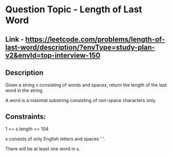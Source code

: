 # Question Topic  - Length of Last Word

## Link - https://leetcode.com/problems/length-of-last-word/description/?envType=study-plan-v2&envId=top-interview-150

## Description

Given a string s consisting of words and spaces, return the length of the last word in the string.

A word is a maximal substring consisting of non-space characters only.

## Constraints:

1 <= s.length <= 104

s consists of only English letters and spaces ' '.

There will be at least one word in s.
